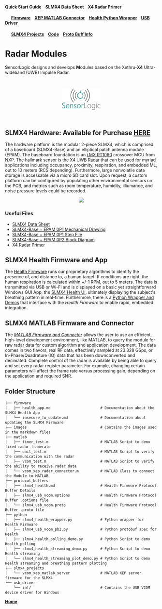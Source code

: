 #### [Quick Start Guide](unboxing_quick_start) &nbsp;&nbsp;&nbsp;[SLMX4 Data Sheet](docs/SLMX4_Data_Sheet_2022.pdf) &nbsp;&nbsp;&nbsp;[X4 Radar Primer](docs/XTAN-13_XeThruX4RadarUserGuide_rev_a.pdf)

#### &nbsp;&nbsp;&nbsp;&nbsp;&nbsp;&nbsp;[Firmware](firmware) &nbsp;&nbsp;&nbsp;[XEP MATLAB Connector](matlab) &nbsp;&nbsp;&nbsp;[Health Python Wrapper](python) &nbsp;&nbsp;&nbsp;[USB Driver](usb_driver)

#### &nbsp;&nbsp;&nbsp;&nbsp;&nbsp;&nbsp;[SLMX4 Projects](slmx4_projects) &nbsp;&nbsp;&nbsp;[Code](https://github.com/SensorLogicInc/modules/tree/main/slmx4_projects) &nbsp;&nbsp;&nbsp;[Proto Buff Info](protocol_buffers)  

# Radar Modules

**S**ensor**L**ogic designs and develops **M**odules based on the Xethru-**X4** Ultra-wideband (UWB) Impulse Radar.

&nbsp; 

<p align="center">
  <a href="https://sensorlogicinc.github.io/modules/"><img src="images/sli_logo.png" style="width:25%" /></a>
</p>

&nbsp; 

## SLMX4 Hardware: Available for Purchase [HERE](https://sensorlogic.store/collections/uwb-radar-modules/products/slmx4-uwb-radar-module)
The hardware platform is the modular 2-piece SLMX4, which is comprised of a baseboard (SLMX4-Base) and an elliptical patch antenna module (EPAM). The baseboard foundation is an [i.MX RT1060](https://www.nxp.com/products/processors-and-microcontrollers/arm-microcontrollers/i-mx-rt-crossover-mcus/i-mx-rt1060-crossover-mcu-with-arm-cortex-m7-core:i.MX-RT1060) crossover MCU from NXP. The hallmark sensor is the [X4 UWB Radar](https://novelda.com/x4-soc.html) that can be used for myriad applications including occupancy, proximity, respiration, and embedded ML, out to 10 meters (RCS depending). Furthermore, large nonvolatile data storage is accessable via a micro SD card slot. Upon request, a custom platform can be configured by populating other environmental sensors on the PCB, and metrics such as room temperature, humidity, illiumance, and noise pressure levels could be recorded.   

<p align="center">
  <a href="https://sensorlogicinc.github.io/modules/"><img src="images/slmx4_white_render.png" /></a>
</p>

### Useful Files
 - [SLMX4 Data Sheet](docs/SLMX4_Data_Sheet_2022.pdf)
 - [SLMX4-Base + EPAM 0P1 Mechanical Drawing](https://modules-release.s3-us-west-2.amazonaws.com/hardware/SLMX4-Base+2P1+PCB+Mechanical.PDF)
 - [SLMX4-Base + EPAM 0P1 Step File](https://modules-release.s3-us-west-2.amazonaws.com/hardware/SLMX4-Base+2P1.step)
 - [SLMX4-Base + EPAM 0P2 Block Diagram](images/slmx4-base_epam0p2_system_architecture.png)
 - [X4 Radar Primer](docs/XTAN-13_XeThruX4RadarUserGuide_rev_a.pdf)

## SLMX4 Health Firmware and App
The [Health Firmware](https://modules-release.s3-us-west-2.amazonaws.com/firmware/slmx4_base_usb_vcom_pb_dsp-epam0P1.s19) runs our proprietary algorithms to identify the presence of, and distance to, a human target. If conditions are right, the human respiration is calculated within +/-1 RPM, out to 5 meters. The data is transmitted via USB or Wi-Fi and is displayed on a basic yet straightforward Windows GUI App, the [SLMX4 Health UI](firmware/health_app.md), ultimately displaying the subject's breathing pattern in real-time. Furthermore, there is a [Python Wrapper and Demos](python) that interface with the _Health Firmware_ to enable rapid, embedded integration.

## SLMX4 MATLAB Firmware and Connector
The _[MATLAB Firmware and Connector](matlab/readme.md)_ allows the user to use an efficient, high-level development environment, like MATLAB, to query the module for raw radar data for custom algorithm and application development. The data comes in two flavors, real RF data, effectively sampled at 23.328 GSps, or In-Phase/Quadrature (IQ) data that has been downconverted and decimated. Complete control of the radar is available by being able to query and set every radar register parameter. For example, changing certain parameters will affect the frame rate versus processing gain, depending on the application and required SNR. 

## Folder Structure
```
├── firmware
│   ├── health_app.md                       # Documentation about the SLMX4 Health App
│   └── insecure_fw_update.md               # Documentation about updating the SLMX4 Firmware
├── images                                  # Contains the images used in the markdown files
├── matlab
│   ├── timer_test.m                        # MATLAB Script to demo fixed radar framerate
│   ├── unit_test.m                         # MATLAB Script to verify the communication with the radar
│   ├── vcom_test.m                         # MATLAB Script to verify the ability to receive radar data
│   └── vcom_xep_radar_connector.m          # MATLAB Class to connect the Module to MATLAB
├── protocol_buffers
│   ├── slmx4_health.md                     # Health Firmware Protocol Buffer Details
│   ├── slmx4_usb_vcom.options              # Health Firmware Protocol Buffer .options file
│   └── slmx4_usb_vcom.proto                # Health Firmware Protocol Buffer .proto file
├── python
│   ├── slmx4_health_wrapper.py             # Python wrapper for Health Firmware
│   ├── slmx4_usb_vcom_pb2.py               # Python protobuf spec for Health
│   ├── slmx4_health_polling_demo.py        # Python Script to demo Health polling
│   ├── slmx4_health_streaming_demo.py      # Python Script to demo Health streaming
│   └── slmx4_health_streaming_plot_demo.py # Python Script to demo Health streaming and breathing pattern plotting
├── slmx4_projects
│   └── vcom_xep_matlab_server              # MATLAB XEP server firmware for the SLMX4
└── usb_driver
    └── inf/                                # Contains the USB VCOM device driver for Windows 
```

**[Home](https://www.sensorlogic.ai/)**

